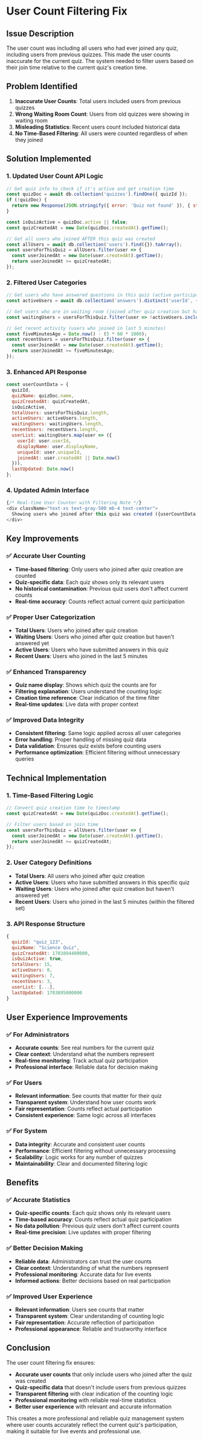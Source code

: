 # User Count Filtering Fix

## Issue Description
The user count was including all users who had ever joined any quiz, including users from previous quizzes. This made the user counts inaccurate for the current quiz. The system needed to filter users based on their join time relative to the current quiz's creation time.

## Problem Identified
1. **Inaccurate User Counts**: Total users included users from previous quizzes
2. **Wrong Waiting Room Count**: Users from old quizzes were showing in waiting room
3. **Misleading Statistics**: Recent users count included historical data
4. **No Time-Based Filtering**: All users were counted regardless of when they joined

## Solution Implemented

### 1. **Updated User Count API Logic**
```javascript
// Get quiz info to check if it's active and get creation time
const quizDoc = await db.collection('quizzes').findOne({ quizId });
if (!quizDoc) {
  return new Response(JSON.stringify({ error: 'Quiz not found' }), { status: 404 });
}

const isQuizActive = quizDoc.active || false;
const quizCreatedAt = new Date(quizDoc.createdAt).getTime();

// Get all users who joined AFTER this quiz was created
const allUsers = await db.collection('users').find({}).toArray();
const usersForThisQuiz = allUsers.filter(user => {
  const userJoinedAt = new Date(user.createdAt).getTime();
  return userJoinedAt >= quizCreatedAt;
});
```

### 2. **Filtered User Categories**
```javascript
// Get users who have answered questions in this quiz (active participants)
const activeUsers = await db.collection('answers').distinct('userId', { quizId });

// Get users who are in waiting room (joined after quiz creation but haven't answered yet)
const waitingUsers = usersForThisQuiz.filter(user => !activeUsers.includes(user.userId));

// Get recent activity (users who joined in last 5 minutes)
const fiveMinutesAgo = Date.now() - (5 * 60 * 1000);
const recentUsers = usersForThisQuiz.filter(user => {
  const userJoinedAt = new Date(user.createdAt).getTime();
  return userJoinedAt >= fiveMinutesAgo;
});
```

### 3. **Enhanced API Response**
```javascript
const userCountData = {
  quizId,
  quizName: quizDoc.name,
  quizCreatedAt: quizCreatedAt,
  isQuizActive,
  totalUsers: usersForThisQuiz.length,
  activeUsers: activeUsers.length,
  waitingUsers: waitingUsers.length,
  recentUsers: recentUsers.length,
  userList: waitingUsers.map(user => ({
    userId: user.userId,
    displayName: user.displayName,
    uniqueId: user.uniqueId,
    joinedAt: user.createdAt || Date.now()
  })),
  lastUpdated: Date.now()
};
```

### 4. **Updated Admin Interface**
```javascript
{/* Real-time User Counter with Filtering Note */}
<div className="text-xs text-gray-500 mb-4 text-center">
  Showing users who joined after this quiz was created ({userCountData.quizName})
</div>
```

## Key Improvements

### ✅ **Accurate User Counting**
- **Time-based filtering**: Only users who joined after quiz creation are counted
- **Quiz-specific data**: Each quiz shows only its relevant users
- **No historical contamination**: Previous quiz users don't affect current counts
- **Real-time accuracy**: Counts reflect actual current quiz participation

### ✅ **Proper User Categorization**
- **Total Users**: Users who joined after quiz creation
- **Waiting Users**: Users who joined after quiz creation but haven't answered yet
- **Active Users**: Users who have submitted answers in this quiz
- **Recent Users**: Users who joined in the last 5 minutes

### ✅ **Enhanced Transparency**
- **Quiz name display**: Shows which quiz the counts are for
- **Filtering explanation**: Users understand the counting logic
- **Creation time reference**: Clear indication of the time filter
- **Real-time updates**: Live data with proper context

### ✅ **Improved Data Integrity**
- **Consistent filtering**: Same logic applied across all user categories
- **Error handling**: Proper handling of missing quiz data
- **Data validation**: Ensures quiz exists before counting users
- **Performance optimization**: Efficient filtering without unnecessary queries

## Technical Implementation

### 1. **Time-Based Filtering Logic**
```javascript
// Convert quiz creation time to timestamp
const quizCreatedAt = new Date(quizDoc.createdAt).getTime();

// Filter users based on join time
const usersForThisQuiz = allUsers.filter(user => {
  const userJoinedAt = new Date(user.createdAt).getTime();
  return userJoinedAt >= quizCreatedAt;
});
```

### 2. **User Category Definitions**
- **Total Users**: All users who joined after quiz creation
- **Active Users**: Users who have submitted answers in this specific quiz
- **Waiting Users**: Users who joined after quiz creation but haven't answered yet
- **Recent Users**: Users who joined in the last 5 minutes (within the filtered set)

### 3. **API Response Structure**
```javascript
{
  quizId: "quiz_123",
  quizName: "Science Quiz",
  quizCreatedAt: 1703894400000,
  isQuizActive: true,
  totalUsers: 15,
  activeUsers: 8,
  waitingUsers: 7,
  recentUsers: 3,
  userList: [...],
  lastUpdated: 1703895000000
}
```

## User Experience Improvements

### ✅ **For Administrators**
- **Accurate counts**: See real numbers for the current quiz
- **Clear context**: Understand what the numbers represent
- **Real-time monitoring**: Track actual quiz participation
- **Professional interface**: Reliable data for decision making

### ✅ **For Users**
- **Relevant information**: See counts that matter for their quiz
- **Transparent system**: Understand how user counts work
- **Fair representation**: Counts reflect actual participation
- **Consistent experience**: Same logic across all interfaces

### ✅ **For System**
- **Data integrity**: Accurate and consistent user counts
- **Performance**: Efficient filtering without unnecessary processing
- **Scalability**: Logic works for any number of quizzes
- **Maintainability**: Clear and documented filtering logic

## Benefits

### ✅ **Accurate Statistics**
- **Quiz-specific counts**: Each quiz shows only its relevant users
- **Time-based accuracy**: Counts reflect actual quiz participation
- **No data pollution**: Previous quiz users don't affect current counts
- **Real-time precision**: Live updates with proper filtering

### ✅ **Better Decision Making**
- **Reliable data**: Administrators can trust the user counts
- **Clear context**: Understanding of what the numbers represent
- **Professional monitoring**: Accurate data for live events
- **Informed actions**: Better decisions based on real participation

### ✅ **Improved User Experience**
- **Relevant information**: Users see counts that matter
- **Transparent system**: Clear understanding of counting logic
- **Fair representation**: Accurate reflection of participation
- **Professional appearance**: Reliable and trustworthy interface

## Conclusion

The user count filtering fix ensures:
- **Accurate user counts** that only include users who joined after the quiz was created
- **Quiz-specific data** that doesn't include users from previous quizzes
- **Transparent filtering** with clear indication of the counting logic
- **Professional monitoring** with reliable real-time statistics
- **Better user experience** with relevant and accurate information

This creates a more professional and reliable quiz management system where user counts accurately reflect the current quiz's participation, making it suitable for live events and professional use. 